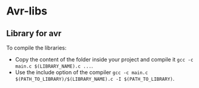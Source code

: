 # Avr-libs
## Library for avr
To compile the libraries:
 - Copy the content of the folder inside your project and compile it `gcc -c main.c $(LIBRARY_NAME).c ...`.
 - Use the include option of the compiler `gcc -c main.c $(PATH_TO_LIBRARY)/$(LIBRARY_NAME).c -I $(PATH_TO_LIBRARY)`.
